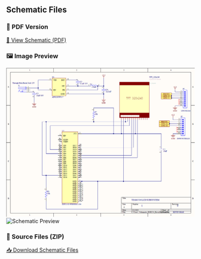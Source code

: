 
## Schematic Files

### 📄 PDF Version  
[📎 View Schematic (PDF)](https://drive.google.com/file/d/138ljN8dbPxjJ-zv87nSGkIuTLtwcjpoq/view?usp=sharing)

### 🖼 Image Preview  
![image](./Kevin.png)
![Schematic Preview](https://drive.google.com/file/d/1C0R3C0wRBg4irUjWr_S6vh3844Lp6e1_/view?usp=sharing)

### 📁 Source Files (ZIP)  
[📥 Download Schematic Files](https://drive.google.com/file/d/1wn8zYHCTiTk5h4NBxgV58Kxn32Jsdsov/view?usp=sharing)


